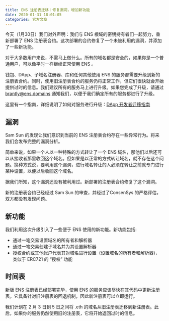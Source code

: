 ```yaml
---
title: ENS 注册表迁移：修复漏洞，增加新功能
date: 2020-01-31 18:01:05
categories: 官方文章
---
```



今天（1月30日）我们对外声明：我们与 ENS 根域的密钥持有者们一起努力，重新部署了 ENS 注册表合约。这次部署的合约修复了一个未被利用的漏洞，并添加了一些新功能。

对于大多数用户来说，不需马上做什么。所有的域名都是安全的，如果你是一个普通用户，可以像平时一样继续正常使用 ENS 。

钱包、DApp、子域名注册器、库和任何其他使用 ENS 的服务都需要升级到新的注册表合约。同时，使用旧注册表合约的服务仍将正常工作，但它们很快就会开始提供过时的信息。我们建议所有的服务马上进行升级。如果您完成了升级，请通过 brantly@ens.domains 通知我们，以便于我们确定所有的服务都进行了升级。

这里有一个指南，详细说明了如何对服务进行升级：[DApp 开发者迁移指南](https://ensuser.com/docs/ens-migration-february-2020/guide-for-dapp-developers.html)

## 漏洞

Sam Sun 的发现让我们意识到当前的 ENS 注册表合约存在一些异常行为。将来我们会发布完整的漏洞分析。

简单来说，如果一个人以一种特殊的方式转让了一个 ENS 域名，那他们以后还可以从接收者那里收回这个域名。但如果是以正常的方式转让域名，就不存在这个问题。换种方式说，要利用这个漏洞，进行域名转让的人必须在转让之前就专门进行某种设置，以便以后收回这个域名。

据我们所知，这个漏洞还没有被利用过。新部署的注册表合约修复了这个漏洞。

新的注册表合约已经经过 Sam Sun 的审查，并经过了ConsenSys 的严格评估，双方都没有发现问题。

## 新功能

我们利用这次升级引入了一些便于 ENS 使用的新功能。新功能包括:

* 通过一笔交易设置域名的所有者和解析器
* 通过一笔交易创建子域名并为其设置解析器
* 授权合约或其他帐户代表其对域名进行设置（设置域名的所有者和解析器)，类似于 ERC721 的 “授权” 功能

## 时间表

新版 ENS 注册表已经部署完毕，使用 ENS 的服务应该尽快在其代码中更新注册表。它具备针对旧注册表的回退机制，因此新注册表可以立即运行。

我们计划在 2 月 3 日到 5 日之间将 .eth 的域名从旧注册表迁移到新注册表。此后，如果你的服务仍然使用旧的注册表，它将开始返回过时的信息。